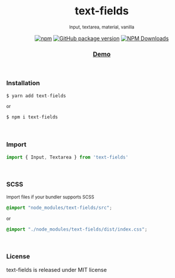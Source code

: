 <div align="center">
<br>

<h1>text-fields</h1>

<p><sup>Input, textarea, material, vanilla</sup></p>

[![npm](https://img.shields.io/npm/v/text-fields.svg?colorB=brightgreen)](https://www.npmjs.com/package/text-fields)
[![GitHub package version](https://img.shields.io/github/package-json/v/ux-ui-pro/text-fields.svg)](https://github.com/ux-ui-pro/text-fields)
[![NPM Downloads](https://img.shields.io/npm/dm/text-fields.svg?style=flat)](https://www.npmjs.org/package/text-fields)

<h3><a href="https://codepen.io/ux-ui/full/PoxqOvp">Demo</a></h3>
</div>
<br>

### Installation
```javascript
$ yarn add text-fields
```
<sup>or</sup>
```javascript
$ npm i text-fields
```
<br>

### Import
```javascript
import { Input, Textarea } from 'text-fields'
```
<br>

### SCSS
<sup>Import files if your bundler supports SCSS</sup>
```CSS
@import "node_modules/text-fields/src";
```
<sup>or</sup>
```CSS
@import "./node_modules/text-fields/dist/index.css";
```
<br>

### License
text-fields is released under MIT license
